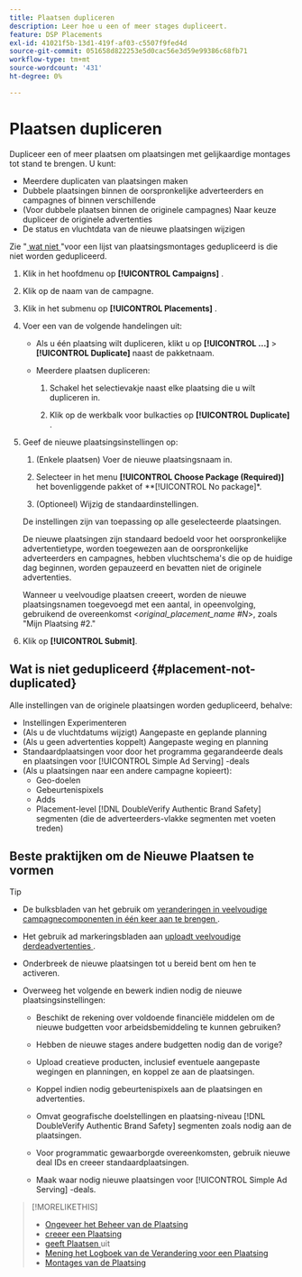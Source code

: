 ```yaml
---
title: Plaatsen dupliceren
description: Leer hoe u een of meer stages dupliceert.
feature: DSP Placements
exl-id: 41021f5b-13d1-419f-af03-c5507f9fed4d
source-git-commit: 051658d822253e5d0cac56e3d59e99386c68fb71
workflow-type: tm+mt
source-wordcount: '431'
ht-degree: 0%

---
```


# Plaatsen dupliceren

<!-- Some placements don't have this option. Clarify which placement types aren't eligible -- is it PG placements, or all placements using private inventory? And anything else? -->

Dupliceer een of meer plaatsen om plaatsingen met gelijkaardige montages tot stand te brengen. U kunt:

* Meerdere duplicaten van plaatsingen maken
* Dubbele plaatsingen binnen de oorspronkelijke adverteerders en campagnes of binnen verschillende
* (Voor dubbele plaatsen binnen de originele campagnes) Naar keuze dupliceer de originele advertenties
* De status en vluchtdata van de nieuwe plaatsingen wijzigen

Zie &quot;[ wat niet ](#placement-not-duplicated)&quot;voor een lijst van plaatsingsmontages gedupliceerd is die niet worden gedupliceerd.

1. Klik in het hoofdmenu op **[!UICONTROL Campaigns]** .

1. Klik op de naam van de campagne.

1. Klik in het submenu op **[!UICONTROL Placements]** .

1. Voer een van de volgende handelingen uit:

   * Als u één plaatsing wilt dupliceren, klikt u op **[!UICONTROL ...]** > **[!UICONTROL Duplicate]** naast de pakketnaam.

   * Meerdere plaatsen dupliceren:

      1. Schakel het selectievakje naast elke plaatsing die u wilt dupliceren in.

      1. Klik op de werkbalk voor bulkacties op **[!UICONTROL Duplicate]** .

1. Geef de nieuwe plaatsingsinstellingen op:

   1. (Enkele plaatsen) Voer de nieuwe plaatsingsnaam in.

   1. Selecteer in het menu **[!UICONTROL Choose Package (Required)]** het bovenliggende pakket of **[!UICONTROL No package]*.

   1. (Optioneel) Wijzig de standaardinstellingen.

   De instellingen zijn van toepassing op alle geselecteerde plaatsingen.

   De nieuwe plaatsingen zijn standaard bedoeld voor het oorspronkelijke advertentietype, worden toegewezen aan de oorspronkelijke adverteerders en campagnes, hebben vluchtschema&#39;s die op de huidige dag beginnen, worden gepauzeerd en bevatten niet de originele advertenties.

   Wanneer u veelvoudige plaatsen creeert, worden de nieuwe plaatsingsnamen toegevoegd met een aantal, in opeenvolging, gebruikend de overeenkomst &lt;*original_placement_name #N*>, zoals &quot;Mijn Plaatsing #2.&quot;

1. Klik op **[!UICONTROL Submit]**.

## Wat is niet gedupliceerd {#placement-not-duplicated}

Alle instellingen van de originele plaatsingen worden gedupliceerd, behalve:

* Instellingen Experimenteren
* (Als u de vluchtdatums wijzigt) Aangepaste en geplande planning
* (Als u geen advertenties koppelt) Aangepaste weging en planning
* Standaardplaatsingen voor door het programma gegarandeerde deals en plaatsingen voor [!UICONTROL Simple Ad Serving] -deals
* (Als u plaatsingen naar een andere campagne kopieert):
   * Geo-doelen
   * Gebeurtenispixels
   * Adds
   * Placement-level [!DNL DoubleVerify Authentic Brand Safety] segmenten (die de adverteerders-vlakke segmenten met voeten treden)

## Beste praktijken om de Nieuwe Plaatsen te vormen

>[!TIP]
>
>* De bulksbladen van het gebruik om [ veranderingen in veelvoudige campagnecomponenten in één keer aan te brengen ](/help/dsp/campaign-management/campaign-components-review-edit.md).
* Het gebruik ad markeringsbladen aan [ uploadt veelvoudige derdeadvertenties ](/help/dsp/campaign-management/ads/ad-create-multiple.md).

* Onderbreek de nieuwe plaatsingen tot u bereid bent om hen te activeren.

* Overweeg het volgende en bewerk indien nodig de nieuwe plaatsingsinstellingen:

   * Beschikt de rekening over voldoende financiële middelen om de nieuwe budgetten voor arbeidsbemiddeling te kunnen gebruiken?

   * Hebben de nieuwe stages andere budgetten nodig dan de vorige?

   * Upload creatieve producten, inclusief eventuele aangepaste wegingen en planningen, en koppel ze aan de plaatsingen.

   * Koppel indien nodig gebeurtenispixels aan de plaatsingen en advertenties.

   * Omvat geografische doelstellingen en plaatsing-niveau [!DNL DoubleVerify Authentic Brand Safety] segmenten zoals nodig aan de plaatsingen.

   * Voor programmatic gewaarborgde overeenkomsten, gebruik nieuwe deal IDs en creeer standaardplaatsingen.

   * Maak waar nodig nieuwe plaatsingen voor [!UICONTROL Simple Ad Serving] -deals.

>[!MORELIKETHIS]
>
>* [ Ongeveer het Beheer van de Plaatsing ](placement-about.md)
>* [ creeer een Plaatsing ](placement-create.md)
>* [ geeft Plaatsen ](placement-edit.md) uit
>* [ Mening het Logboek van de Verandering voor een Plaatsing ](placement-change-log.md)
>* [ Montages van de Plaatsing ](placement-settings.md)
